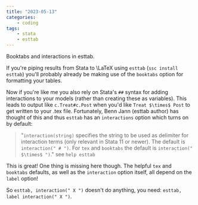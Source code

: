 ```yaml
---
title: "2023-05-13"
categories:
    - coding
tags:
    - stata
    - esttab
---
```

Booktabs and interactions in esttab.

If you're piping results from Stata to \LaTeX using `esttab` (`ssc install esttab`) you'll probably already be making use of the `booktabs` option for formatting your tables. 

Now if you're like me you also rely on Stata's `##` syntax for adding interactions to your models (rather than creating these as variables). This leads to output like `c.Treat#c.Post` when you'd like `Treat $\times$ Post` to get written to your .tex file. Fortunately, Benn Jann (esttab author) has thought of this and thus `esttab` has an `interactions` option which turns on by default:

> "`interaction(string)` specifies the string to be used as delimiter for interaction terms (only relevant in Stata 11 or newer). The default is `interaction(" # ")`. For `tex` and `booktabs` the default is `interaction(" $\times$ ")`." see `help esttab`

This is great! One thing is missing here though. The helpful `tex` and `booktabs` defaults, as well as the `interaction` option itself, all depend on the `label` option! 

So `esttab, interaction(" X ")` doesn't do anything, you need: `esttab, label interaction(" X ")`.

